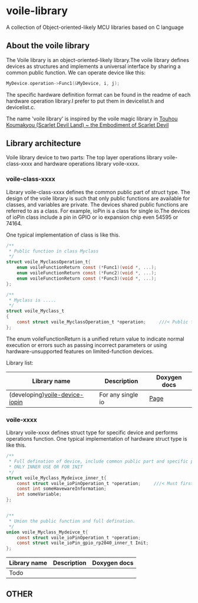 # voile-library
A collection of Object-oriented-likely MCU libraries based on C language

## About the voile library
The Voile library is an object-oriented-likely library.The voile library defines devices as structures and implements a universal interface by sharing a common public function. We can operate device like this:

```C
MyDevice.operation->Func1(&MyDevice, i, j);

```

The specific hardware definition format can be found in the readme of each hardware operation library.I prefer to put them in devicelist.h and devicelist.c.

The name 'voile library' is inspired by the voile magic library in [Touhou Koumakyou (Scarlet Devil Land) ~ the Embodiment of Scarlet Devil](https://en.touhouwiki.net/wiki/Embodiment_of_Scarlet_Devil)


## Library architecture
Voile library device to two parts: The top layer operations library voile-class-xxxx and hardware operations library voile-xxxx. 

### voile-class-xxxx
Library voile-class-xxxx defines the common public part of struct type. The design of the voile library is such that only public functions are available for classes, and variables are private. The devices shared public functions are referred to as a class. For example, ioPin is a class for single io.The devices of ioPin class include a pin in GPIO or io expansion chip even 54595 or 74164. 

One typical implementation of class is like this.

```C
/**
 * Public function in class Myclass
 */
struct voile_MyclassOperation_t{
    enum voileFunctionReturn const (*Func1)(void *, ...);
    enum voileFunctionReturn const (*Func2)(void *, ...);
    enum voileFunctionReturn const (*Func3)(void *, ...);
};

/**
 * Myclass is .....
 */
struct voile_Myclass_t
{
    const struct voile_MyclassOperation_t *operation;     ///< Public function
};

```

The enum voileFunctionReturn is a unified return value to indicate normal execution or errors such as passing incorrect parameters or using hardware-unsupported features on limited-function devices.

Library list:

|Library name|Description|Doxygen docs|
| --- | --- | --- |
|(developing)[voile-device-iopin](https://github.com/Jimmy39/voile-device-iopin)|For any single io|[Page](https://jimmy39.github.io/voile-class-iopin/index.html)|


### voile-xxxx
Library voile-xxxx defines struct type for specific device and performs operations function. One typical implementation of hardware struct type is like this.

```C
/**
 * Full defination of device, include common public part and specific private part.
 * ONLY INNER USE OR FOR INIT
 */
struct voile_Myclass_Mydeivce_inner_t{
    const struct voile_ioPinOperation_t *operation;     ///< Must first 
    const int someHavewareInformation;
    int someVariable;
};


/**
 * Umion the public function and full defination.
 */
union voile_Myclass_Mydeivce_t{
    const struct voile_ioPinOperation_t *operation;         
    const struct voile_ioPin_gpio_rp2040_inner_t Init;   
};

```

|Library name|Description|Doxygen docs|
| --- | --- | --- |
|Todo|||

## OTHER
